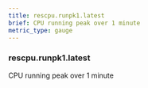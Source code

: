 ```yaml
---
title: rescpu.runpk1.latest
brief: CPU running peak over 1 minute
metric_type: gauge
---
```

### rescpu.runpk1.latest

CPU running peak over 1 minute